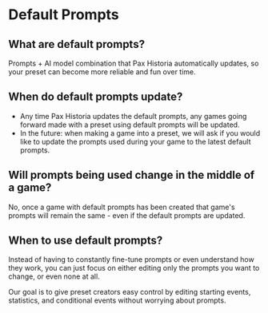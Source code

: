 # Default Prompts

## What are default prompts?

Prompts + AI model combination that Pax Historia automatically updates, so your preset can become more reliable and fun over time.

## When do default prompts update?

* Any time Pax Historia updates the default prompts, any games going forward made with a preset using default prompts will be updated.
* In the future: when making a game into a preset, we will ask if you would like to update the prompts used during your game to the latest default prompts.

## Will prompts being used change in the middle of a game?

No, once a game with default prompts has been created that game's prompts will remain the same - even if the default prompts are updated.

## When to use default prompts?

Instead of having to constantly fine-tune prompts or even understand how they work, you can just focus on either editing only the prompts you want to change, or even none at all.&#x20;

Our goal is to give preset creators easy control by editing starting events, statistics, and conditional events without worrying about prompts.
